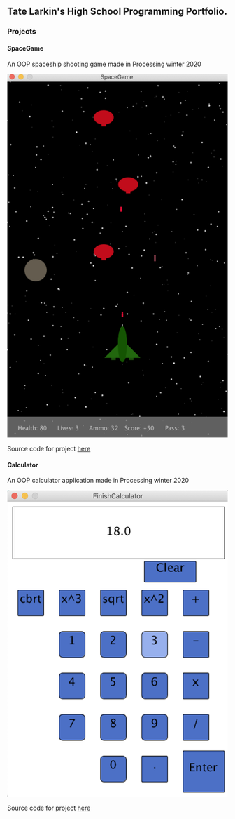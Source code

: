 ## Tate Larkin's High School Programming Portfolio.

### Projects

#### SpaceGame
An OOP spaceship shooting game made in Processing winter 2020

![SpaceGame](https://github.com/tate8/hsprogramming/blob/gh-pages/images/space_game_sc.png?raw=true)


Source code for project [here](https://github.com/tate8/hsprogramming/tree/gh-pages/src/SpaceGame)

#### Calculator
An OOP calculator application made in Processing winter 2020

![SpaceGame](https://github.com/tate8/hsprogramming/blob/gh-pages/images/calculator_sc.png?raw=true)


Source code for project [here](https://github.com/tate8/hsprogramming/tree/gh-pages/src/Calculator)
